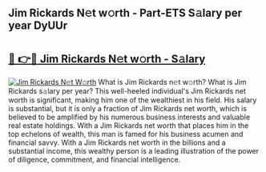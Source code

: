 ## Jim Rickards N𝚎t w𝚘rth - Part-ETS S𝚊lary per year DyUUr

# <h2><a href="http://gc2tr6l.nevu.top/?p=Jim+Rickards">🔗 👉🔴 Jim Rickards N𝚎t w𝚘rth - S𝚊lary</a></h2>

[![Jim Rickards N𝚎t W𝚘rth](https://i.imgur.com/Oavwk0R.jpeg)](http://gc2tr6l.nevu.top/?p=Jim+Rickards)
What is Jim Rickards n𝚎t w𝚘rth? What is Jim Rickards s𝚊lary per year?
This well-heeled individual's Jim Rickards net worth is significant, making him one of the wealthiest in his field. His salary is substantial, but it is only a fraction of Jim Rickards net worth, which is believed to be amplified by his numerous business interests and valuable real estate holdings. With a Jim Rickards net worth that places him in the top echelons of wealth, this man is famed for his business acumen and financial savvy. With a Jim Rickards net worth in the billions and a substantial income, this wealthy person is a leading illustration of the power of diligence, commitment, and financial intelligence.
